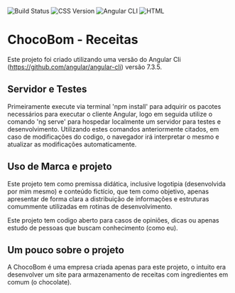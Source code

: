 ![Build Status](https://img.shields.io/appveyor/ci/thiagoloureiro/netcore-jwt-integrator-extension/master.svg)
![CSS Version](https://img.shields.io/badge/CSS-Vesion3-BLUE.svg)
![Angular CLI](https://img.shields.io/badge/Angular-7.3.5-RED.svg)
![HTML](https://img.shields.io/badge/HTML-Vesion5-ORANGE.svg)

# ChocoBom - Receitas

Este projeto foi criado utilizando uma versão do Angular Cli (https://github.com/angular/angular-cli) versão 7.3.5.

## Servidor e Testes

Primeiramente execute via terminal 'npm install' para adquirir os pacotes necessários para executar o cliente Angular, logo em seguida utilize o comando 'ng serve' para hospedar localmente um servidor para testes e desenvolvimento. Utilizando estes comandos anteriormente citados, em caso de modificações do codigo, o navegador irá interpretar o mesmo e atualizar as modificações automaticamente.

## Uso de Marca e projeto

Este projeto tem como premissa didática, inclusive logotipia (desenvolvida por mim mesmo) e conteúdo fictício, que tem como objetivo, apenas apresentar de forma clara a distribuição de informações e estruturas comummente utilizadas em rotinas de desenvolvimento.

Este projeto tem codigo aberto para casos de opiniões, dicas ou apenas estudo de pessoas que buscam conhecimento (como eu).

## Um pouco sobre o projeto

A ChocoBom é uma empresa criada apenas para este projeto, o intuito era desenvolver um site para armazenamento de receitas com ingredientes em comum (o chocolate).



